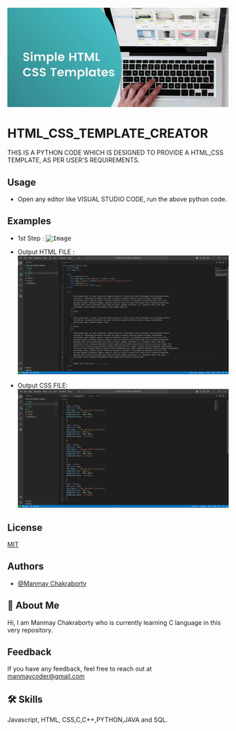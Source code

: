 <!-- ![Logo](Images/pic.PNG) -->
<kbd>![Image](Images/pic.PNG)</kbd>



# HTML_CSS_TEMPLATE_CREATOR
THIS IS A PYTHON CODE WHICH IS DESIGNED TO PROVIDE A HTML_CSS TEMPLATE, AS PER USER'S REQUIREMENTS.


## Usage

- Open any editor like  VISUAL STUDIO CODE, run the above python code.

## Examples

- 1st Step : <!-- ![Logo](Images/1st.PNG) -->
            <kbd>![Image](Images/1st.JPG)</kbd>
            
- Output HTML FILE : <!-- ![Logo](Images/html.PNG) -->
            <kbd>![Image](Images/html.PNG)</kbd>

- Output CSS FILE: <!-- ![Logo](Images/css.PNG) -->
            <kbd>![Image](Images/css.PNG)</kbd>
## License

[MIT](https://choosealicense.com/licenses/mit/)


## Authors

- [@Manmay Chakraborty](https://www.github.com/manmay2)


## 🚀 About Me
Hi, I am Manmay Chakraborty who is currently learning C language in this very repository.
## Feedback

If you have any feedback, feel free to reach out at manmaycoder@gmail.com


## 🛠 Skills
Javascript, HTML, CSS,C,C++,PYTHON,JAVA and SQL.
